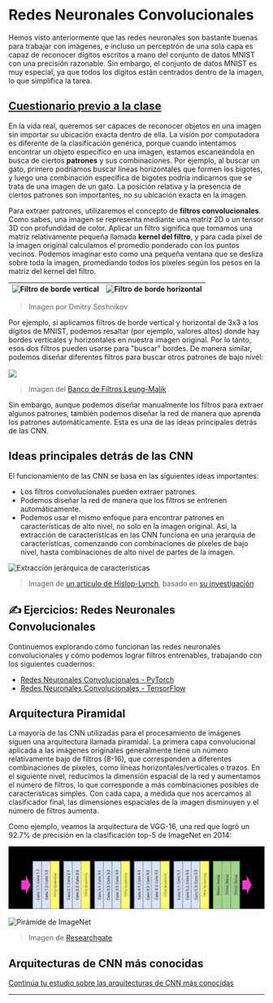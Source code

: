 <!--
CO_OP_TRANSLATOR_METADATA:
{
  "original_hash": "a560d5b845962cf33dc102266e409568",
  "translation_date": "2025-09-23T12:06:51+00:00",
  "source_file": "lessons/4-ComputerVision/07-ConvNets/README.md",
  "language_code": "es"
}
-->
# Redes Neuronales Convolucionales

Hemos visto anteriormente que las redes neuronales son bastante buenas para trabajar con imágenes, e incluso un perceptrón de una sola capa es capaz de reconocer dígitos escritos a mano del conjunto de datos MNIST con una precisión razonable. Sin embargo, el conjunto de datos MNIST es muy especial, ya que todos los dígitos están centrados dentro de la imagen, lo que simplifica la tarea.

## [Cuestionario previo a la clase](https://ff-quizzes.netlify.app/en/ai/quiz/13)

En la vida real, queremos ser capaces de reconocer objetos en una imagen sin importar su ubicación exacta dentro de ella. La visión por computadora es diferente de la clasificación genérica, porque cuando intentamos encontrar un objeto específico en una imagen, estamos escaneándola en busca de ciertos **patrones** y sus combinaciones. Por ejemplo, al buscar un gato, primero podríamos buscar líneas horizontales que formen los bigotes, y luego una combinación específica de bigotes podría indicarnos que se trata de una imagen de un gato. La posición relativa y la presencia de ciertos patrones son importantes, no su ubicación exacta en la imagen.

Para extraer patrones, utilizaremos el concepto de **filtros convolucionales**. Como sabes, una imagen se representa mediante una matriz 2D o un tensor 3D con profundidad de color. Aplicar un filtro significa que tomamos una matriz relativamente pequeña llamada **kernel del filtro**, y para cada píxel de la imagen original calculamos el promedio ponderado con los puntos vecinos. Podemos imaginar esto como una pequeña ventana que se desliza sobre toda la imagen, promediando todos los píxeles según los pesos en la matriz del kernel del filtro.

![Filtro de borde vertical](../../../../../translated_images/filter-vert.b7148390ca0bc356ddc7e55555d2481819c1e86ddde9dce4db5e71a69d6f887f.es.png) | ![Filtro de borde horizontal](../../../../../translated_images/filter-horiz.59b80ed4feb946efbe201a7fe3ca95abb3364e266e6fd90820cb893b4d3a6dda.es.png)
----|----

> Imagen por Dmitry Soshnikov

Por ejemplo, si aplicamos filtros de borde vertical y horizontal de 3x3 a los dígitos de MNIST, podemos resaltar (por ejemplo, valores altos) donde hay bordes verticales y horizontales en nuestra imagen original. Por lo tanto, esos dos filtros pueden usarse para "buscar" bordes. De manera similar, podemos diseñar diferentes filtros para buscar otros patrones de bajo nivel:

<img src="images/lmfilters.jpg" width="500" align="center"/>

> Imagen del [Banco de Filtros Leung-Malik](https://www.robots.ox.ac.uk/~vgg/research/texclass/filters.html)

Sin embargo, aunque podemos diseñar manualmente los filtros para extraer algunos patrones, también podemos diseñar la red de manera que aprenda los patrones automáticamente. Esta es una de las ideas principales detrás de las CNN.

## Ideas principales detrás de las CNN

El funcionamiento de las CNN se basa en las siguientes ideas importantes:

* Los filtros convolucionales pueden extraer patrones.
* Podemos diseñar la red de manera que los filtros se entrenen automáticamente.
* Podemos usar el mismo enfoque para encontrar patrones en características de alto nivel, no solo en la imagen original. Así, la extracción de características en las CNN funciona en una jerarquía de características, comenzando con combinaciones de píxeles de bajo nivel, hasta combinaciones de alto nivel de partes de la imagen.

![Extracción jerárquica de características](../../../../../translated_images/FeatureExtractionCNN.d9b456cbdae7cb643fde3032b81b2940e3cf8be842e29afac3f482725ba7f95c.es.png)

> Imagen de [un artículo de Hislop-Lynch](https://www.semanticscholar.org/paper/Computer-vision-based-pedestrian-trajectory-Hislop-Lynch/26e6f74853fc9bbb7487b06dc2cf095d36c9021d), basado en [su investigación](https://dl.acm.org/doi/abs/10.1145/1553374.1553453)

## ✍️ Ejercicios: Redes Neuronales Convolucionales

Continuemos explorando cómo funcionan las redes neuronales convolucionales y cómo podemos lograr filtros entrenables, trabajando con los siguientes cuadernos:

* [Redes Neuronales Convolucionales - PyTorch](ConvNetsPyTorch.ipynb)
* [Redes Neuronales Convolucionales - TensorFlow](ConvNetsTF.ipynb)

## Arquitectura Piramidal

La mayoría de las CNN utilizadas para el procesamiento de imágenes siguen una arquitectura llamada piramidal. La primera capa convolucional aplicada a las imágenes originales generalmente tiene un número relativamente bajo de filtros (8-16), que corresponden a diferentes combinaciones de píxeles, como líneas horizontales/verticales o trazos. En el siguiente nivel, reducimos la dimensión espacial de la red y aumentamos el número de filtros, lo que corresponde a más combinaciones posibles de características simples. Con cada capa, a medida que nos acercamos al clasificador final, las dimensiones espaciales de la imagen disminuyen y el número de filtros aumenta.

Como ejemplo, veamos la arquitectura de VGG-16, una red que logró un 92.7% de precisión en la clasificación top-5 de ImageNet en 2014:

![Capas de ImageNet](../../../../../translated_images/vgg-16-arch1.d901a5583b3a51baeaab3e768567d921e5d54befa46e1e642616c5458c934028.es.jpg)

![Pirámide de ImageNet](../../../../../translated_images/vgg-16-arch.64ff2137f50dd49fdaa786e3f3a975b3f22615efd13efb19c5d22f12e01451a1.es.jpg)

> Imagen de [Researchgate](https://www.researchgate.net/figure/Vgg16-model-structure-To-get-the-VGG-NIN-model-we-replace-the-2-nd-4-th-6-th-7-th_fig2_335194493)

## Arquitecturas de CNN más conocidas

[Continúa tu estudio sobre las arquitecturas de CNN más conocidas](CNN_Architectures.md)

---


